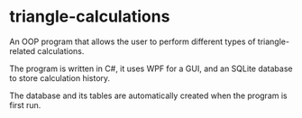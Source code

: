 # triangle-calculations

An OOP program that allows the user to perform different types of triangle-related calculations.

The program is written in C#, it uses WPF for a GUI, and an SQLite database to store calculation history.

The database and its tables are automatically created when the program is first run.
